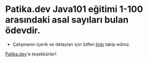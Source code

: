 # Patika.dev Java101 eğitimi 1-100 arasındaki asal sayıları bulan ödevdir.

* Çalışmanın içerik ve detayları için lütfen [linki](https://academy.patika.dev/courses/java101/odev-asal-sayi) takip ediniz.

[Patika.dev](https://www.patika.dev/tr)'e teşekkürler!